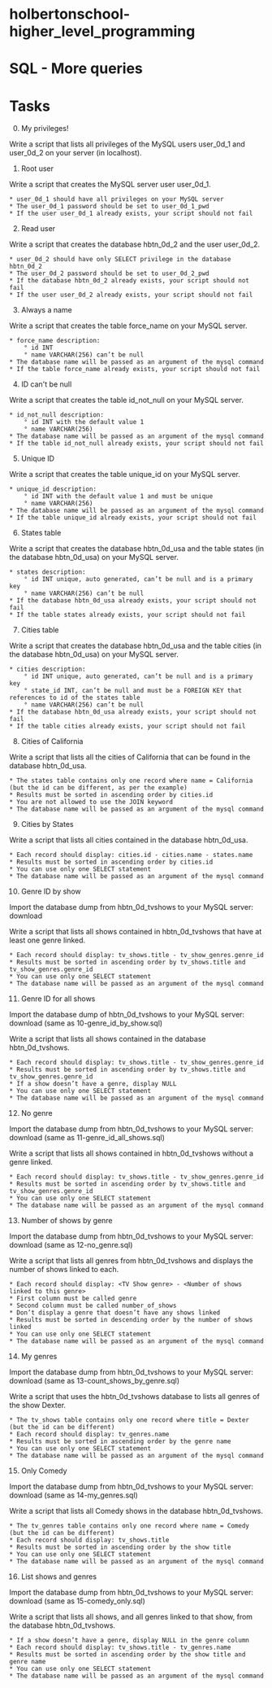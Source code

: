 # holbertonschool-higher_level_programming

# SQL - More queries

# Tasks


0. My privileges!

Write a script that lists all privileges of the MySQL users user_0d_1 and user_0d_2 on your server (in localhost).


1. Root user

Write a script that creates the MySQL server user user_0d_1.

	* user_0d_1 should have all privileges on your MySQL server
	* The user_0d_1 password should be set to user_0d_1_pwd
	* If the user user_0d_1 already exists, your script should not fail


2. Read user

Write a script that creates the database hbtn_0d_2 and the user user_0d_2.

	* user_0d_2 should have only SELECT privilege in the database hbtn_0d_2
	* The user_0d_2 password should be set to user_0d_2_pwd
	* If the database hbtn_0d_2 already exists, your script should not fail
	* If the user user_0d_2 already exists, your script should not fail


3. Always a name

Write a script that creates the table force_name on your MySQL server.

	* force_name description:
		° id INT
		° name VARCHAR(256) can’t be null
	* The database name will be passed as an argument of the mysql command
	* If the table force_name already exists, your script should not fail


4. ID can't be null

Write a script that creates the table id_not_null on your MySQL server.

	* id_not_null description:
		° id INT with the default value 1
		° name VARCHAR(256)
	* The database name will be passed as an argument of the mysql command
	* If the table id_not_null already exists, your script should not fail


5. Unique ID

Write a script that creates the table unique_id on your MySQL server.

	* unique_id description:
		° id INT with the default value 1 and must be unique
		° name VARCHAR(256)
	* The database name will be passed as an argument of the mysql command
	* If the table unique_id already exists, your script should not fail


6. States table

Write a script that creates the database hbtn_0d_usa and the table states (in the database hbtn_0d_usa) on your MySQL server.

	* states description:
		° id INT unique, auto generated, can’t be null and is a primary key
		° name VARCHAR(256) can’t be null
	* If the database hbtn_0d_usa already exists, your script should not fail
	* If the table states already exists, your script should not fail


7. Cities table

Write a script that creates the database hbtn_0d_usa and the table cities (in the database hbtn_0d_usa) on your MySQL server.

	* cities description:
		° id INT unique, auto generated, can’t be null and is a primary key
		° state_id INT, can’t be null and must be a FOREIGN KEY that references to id of the states table
		° name VARCHAR(256) can’t be null
	* If the database hbtn_0d_usa already exists, your script should not fail
	* If the table cities already exists, your script should not fail


8. Cities of California

Write a script that lists all the cities of California that can be found in the database hbtn_0d_usa.

	* The states table contains only one record where name = California (but the id can be different, as per the example)
	* Results must be sorted in ascending order by cities.id
	* You are not allowed to use the JOIN keyword
	* The database name will be passed as an argument of the mysql command


9. Cities by States

Write a script that lists all cities contained in the database hbtn_0d_usa.

	* Each record should display: cities.id - cities.name - states.name
	* Results must be sorted in ascending order by cities.id
	* You can use only one SELECT statement
	* The database name will be passed as an argument of the mysql command


10. Genre ID by show

Import the database dump from hbtn_0d_tvshows to your MySQL server: download

Write a script that lists all shows contained in hbtn_0d_tvshows that have at least one genre linked.

	* Each record should display: tv_shows.title - tv_show_genres.genre_id
	* Results must be sorted in ascending order by tv_shows.title and tv_show_genres.genre_id
	* You can use only one SELECT statement
	* The database name will be passed as an argument of the mysql command


11. Genre ID for all shows

Import the database dump of hbtn_0d_tvshows to your MySQL server: download (same as 10-genre_id_by_show.sql)

Write a script that lists all shows contained in the database hbtn_0d_tvshows.

	* Each record should display: tv_shows.title - tv_show_genres.genre_id
	* Results must be sorted in ascending order by tv_shows.title and tv_show_genres.genre_id
	* If a show doesn’t have a genre, display NULL
	* You can use only one SELECT statement
	* The database name will be passed as an argument of the mysql command


12. No genre

Import the database dump from hbtn_0d_tvshows to your MySQL server: download (same as 11-genre_id_all_shows.sql)

Write a script that lists all shows contained in hbtn_0d_tvshows without a genre linked.

	* Each record should display: tv_shows.title - tv_show_genres.genre_id
	* Results must be sorted in ascending order by tv_shows.title and tv_show_genres.genre_id
	* You can use only one SELECT statement
	* The database name will be passed as an argument of the mysql command


13. Number of shows by genre

Import the database dump from hbtn_0d_tvshows to your MySQL server: download (same as 12-no_genre.sql)

Write a script that lists all genres from hbtn_0d_tvshows and displays the number of shows linked to each.

	* Each record should display: <TV Show genre> - <Number of shows linked to this genre>
	* First column must be called genre
	* Second column must be called number_of_shows
	* Don’t display a genre that doesn’t have any shows linked
	* Results must be sorted in descending order by the number of shows linked
	* You can use only one SELECT statement
	* The database name will be passed as an argument of the mysql command


14. My genres

Import the database dump from hbtn_0d_tvshows to your MySQL server: download (same as 13-count_shows_by_genre.sql)

Write a script that uses the hbtn_0d_tvshows database to lists all genres of the show Dexter.

	* The tv_shows table contains only one record where title = Dexter (but the id can be different)
	* Each record should display: tv_genres.name
	* Results must be sorted in ascending order by the genre name
	* You can use only one SELECT statement
	* The database name will be passed as an argument of the mysql command


15. Only Comedy

Import the database dump from hbtn_0d_tvshows to your MySQL server: download (same as 14-my_genres.sql)

Write a script that lists all Comedy shows in the database hbtn_0d_tvshows.

	* The tv_genres table contains only one record where name = Comedy (but the id can be different)
	* Each record should display: tv_shows.title
	* Results must be sorted in ascending order by the show title
	* You can use only one SELECT statement
	* The database name will be passed as an argument of the mysql command


16. List shows and genres

Import the database dump from hbtn_0d_tvshows to your MySQL server: download (same as 15-comedy_only.sql)

Write a script that lists all shows, and all genres linked to that show, from the database hbtn_0d_tvshows.

	* If a show doesn’t have a genre, display NULL in the genre column
	* Each record should display: tv_shows.title - tv_genres.name
	* Results must be sorted in ascending order by the show title and genre name
	* You can use only one SELECT statement
	* The database name will be passed as an argument of the mysql command
